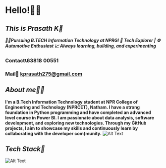# **Hello!👋🏻**
##  ***This is Prasath K🚀***
***🧑‍🎓Pursuing B.TECH Information Technology at NPRGI***
***🚀 Tech Explorer | ⚙️ Automotive Enthusiast 📈 Always learning, building, and experimenting***
### **Contact📞63818 00551**
### **Mail📧 kprasath275@gmail.com**
## ***About me🤙🏻***
**I'm a B.Tech Information Technology student at NPR College of Engineering and Technology (NPRCET), Natham. I have a strong foundation in Python programming and have completed an advanced level course in Power BI. I am passionate about data analysis, software development, and exploring new technologies. Through my GitHub projects, I aim to showcase my skills and continuously learn by collaborating with the developer com(munity.**
![Alt Text](https://64.media.tumblr.com/2cb3fa0063f6b417f14c9626a79cc4fb/tumblr_ofuf0yiSME1tslewgo1_540.gif) 
## ***Tech Stack🤖***
![Alt Text](https://cdn-icons-png.flaticon.com/512/5968/5968286.png)
